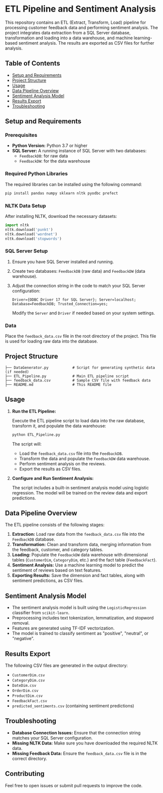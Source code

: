 
# ETL Pipeline and Sentiment Analysis

This repository contains an ETL (Extract, Transform, Load) pipeline for processing customer feedback data and performing sentiment analysis. The project integrates data extraction from a SQL Server database, transformation and loading into a data warehouse, and machine learning-based sentiment analysis. The results are exported as CSV files for further analysis.

## Table of Contents

- [Setup and Requirements](#setup-and-requirements)
- [Project Structure](#project-structure)
- [Usage](#usage)
- [Data Pipeline Overview](#data-pipeline-overview)
- [Sentiment Analysis Model](#sentiment-analysis-model)
- [Results Export](#results-export)
- [Troubleshooting](#troubleshooting)

## Setup and Requirements

### Prerequisites

- **Python Version:** Python 3.7 or higher
- **SQL Server:** A running instance of SQL Server with two databases:
  - `FeedbackDB`: for raw data
  - `FeedbackDW`: for the data warehouse

### Required Python Libraries

The required libraries can be installed using the following command:

```bash
pip install pandas numpy sklearn nltk pyodbc prefect
```

### NLTK Data Setup

After installing NLTK, download the necessary datasets:

```python
import nltk
nltk.download('punkt')
nltk.download('wordnet')
nltk.download('stopwords')
```

### SQL Server Setup

1. Ensure you have SQL Server installed and running.
2. Create two databases: `FeedbackDB` (raw data) and `FeedbackDW` (data warehouse).
3. Adjust the connection string in the code to match your SQL Server configuration:

   ```plaintext
   Driver={ODBC Driver 17 for SQL Server}; Server=localhost; Database=FeedbackDB; Trusted_Connection=yes;
   ```

   Modify the `Server` and `Driver` if needed based on your system settings.

### Data

Place the `feedback_data.csv` file in the root directory of the project. This file is used for loading raw data into the database.

## Project Structure

```
├── DataGenerator.py           # Script for generating synthetic data (if needed)
├── ETL_Pipeline.py            # Main ETL pipeline script
├── feedback_data.csv          # Sample CSV file with feedback data
├── README.md                  # This README file
```

## Usage

1. **Run the ETL Pipeline:**
   
   Execute the ETL pipeline script to load data into the raw database, transform it, and populate the data warehouse:

   ```bash
   python ETL_Pipeline.py
   ```

   The script will:
   - Load the `feedback_data.csv` file into the `FeedbackDB`.
   - Transform the data and populate the `FeedbackDW` data warehouse.
   - Perform sentiment analysis on the reviews.
   - Export the results as CSV files.

2. **Configure and Run Sentiment Analysis:**

   The script includes a built-in sentiment analysis model using logistic regression. The model will be trained on the review data and export predictions.

## Data Pipeline Overview

The ETL pipeline consists of the following stages:

1. **Extraction:** Load raw data from the `feedback_data.csv` file into the `FeedbackDB` database.
2. **Transformation:** Clean and transform data, merging information from the feedback, customer, and category tables.
3. **Loading:** Populate the `FeedbackDW` data warehouse with dimensional tables (`CustomerDim`, `CategoryDim`, etc.) and the fact table (`FeedbackFact`).
4. **Sentiment Analysis:** Use a machine learning model to predict the sentiment of reviews based on text features.
5. **Exporting Results:** Save the dimension and fact tables, along with sentiment predictions, as CSV files.

## Sentiment Analysis Model

- The sentiment analysis model is built using the `LogisticRegression` classifier from `scikit-learn`.
- Preprocessing includes text tokenization, lemmatization, and stopword removal.
- Features are generated using TF-IDF vectorization.
- The model is trained to classify sentiment as "positive", "neutral", or "negative".

## Results Export

The following CSV files are generated in the output directory:
- `CustomerDim.csv`
- `CategoryDim.csv`
- `DateDim.csv`
- `OrderDim.csv`
- `ProductDim.csv`
- `FeedbackFact.csv`
- `predicted_sentiments.csv` (containing sentiment predictions)

## Troubleshooting

- **Database Connection Issues:** Ensure that the connection string matches your SQL Server configuration.
- **Missing NLTK Data:** Make sure you have downloaded the required NLTK data.
- **Missing Feedback Data:** Ensure the `feedback_data.csv` file is in the correct directory.

## Contributing

Feel free to open issues or submit pull requests to improve the code.
